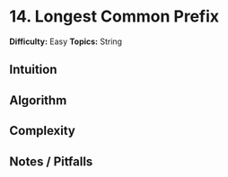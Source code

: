 # 14. Longest Common Prefix

**Difficulty:** Easy
**Topics:** String

## Intuition

## Algorithm

## Complexity

## Notes / Pitfalls
